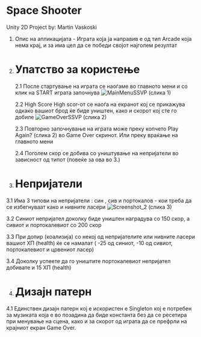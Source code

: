 # Space Shooter

Unity 2D Project by: Martin Vaskoski


1. Опис на апликацијата - Играта која ја направив е од тип Arcade која нема крај, и за има цел да се победи својот најголем резултат


2. # Упатство за користење
   2.1 После стартување на играта се наоѓаме во главното мени и со клик на START играта започнува
    ![MainMenuSSVP](https://github.com/MartinDev4/space_shooter_VP/assets/51021678/0f7c6206-dced-451b-aa74-cc6132273675)
   (слика 1)

   2.2 High Score
   High scor-от се наоѓа на екранот кој се прикажува одкако вашиот брод ќе биде уништен, како и скорот кој сте го добиле
   ![GameOverSSVP](https://github.com/MartinDev4/space_shooter_VP/assets/51021678/22471224-7f53-4858-849a-cb88c836018a)
   (слика 2)

   2.3 Повторно започнување на играта може преку копчето Play Again? (слика 2) во Game Over скринот. Или преку враќање на главното мени

   2.4 Поголем скор се добива со уништување на непријатели во зависност од типот (повеќе за ова во 3.)

3. # Непријатели

  3.1 Има 3 типови на непријатели : син , сив и портокалов - кои треба да се избегнуваат како и нивните ласери
  ![Screenshot_2](https://github.com/MartinDev4/space_shooter_VP/assets/51021678/7e083a8b-945f-4ef1-a838-7a34f57df218)
  (слика 3)

  3.2 Синиот непријател доколку биде уништен наградува со 150 скор, а сивиот и портокалевиот со 200 скор
  
  3.3 При допир (коализија) со некој од непријателите или нивните ласери вашиот ХП (health) ќе се намалат ( -25 од синиот, -10 од сивиот, портокалевиот и црвениот ласер)

  3.4 Доколку успеете да го уништите портокалевиот непријател добивате и 15 ХП (health)

4. # Дизајн патерн
   
4.1 Единствен дизајн патерн кој е искористен е Singleton кој е потребен за музиката која е во позадина да биде константа без да се ресетира при менување на сцена,
како и за скорот од играта да се префрли на крајниот екран Game Over.
